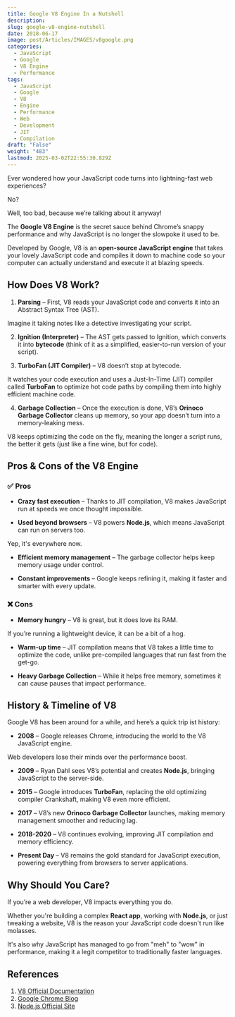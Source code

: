 ```yaml
---
title: Google V8 Engine In a Nutshell
description: 
slug: google-v8-engine-nutshell
date: 2018-06-17
image: post/Articles/IMAGES/v8google.png
categories:
  - JavaScript
  - Google
  - V8 Engine
  - Performance
tags:
  - JavaScript
  - Google
  - V8
  - Engine
  - Performance
  - Web
  - Development
  - JIT
  - Compilation
draft: "False"
weight: "483"
lastmod: 2025-03-02T22:55:30.829Z
---
```

<!-- 
# Google V8 Engine: How It Works, Pros and Cons, History & Timeline

## What the Heck is Google V8? -->

Ever wondered how your JavaScript code turns into lightning-fast web experiences?

No?

Well, too bad, because we’re talking about it anyway!

The **Google V8 Engine** is the secret sauce behind Chrome’s snappy performance and why JavaScript is no longer the slowpoke it used to be.

Developed by Google, V8 is an **open-source JavaScript engine** that takes your lovely JavaScript code and compiles it down to machine code so your computer can actually understand and execute it at blazing speeds.

## How Does V8 Work?

1. **Parsing** – First, V8 reads your JavaScript code and converts it into an Abstract Syntax Tree (AST).

Imagine it taking notes like a detective investigating your script.

2. **Ignition (Interpreter)** – The AST gets passed to Ignition, which converts it into **bytecode** (think of it as a simplified, easier-to-run version of your script).

3. **TurboFan (JIT Compiler)** – V8 doesn’t stop at bytecode.

It watches your code execution and uses a Just-In-Time (JIT) compiler called **TurboFan** to optimize hot code paths by compiling them into highly efficient machine code.

4. **Garbage Collection** – Once the execution is done, V8’s **Orinoco Garbage Collector** cleans up memory, so your app doesn’t turn into a memory-leaking mess.

V8 keeps optimizing the code on the fly, meaning the longer a script runs, the better it gets (just like a fine wine, but for code).

## Pros & Cons of the V8 Engine

### ✅ Pros

* **Crazy fast execution** – Thanks to JIT compilation, V8 makes JavaScript run at speeds we once thought impossible.

* **Used beyond browsers** – V8 powers **Node.js**, which means JavaScript can run on servers too.

Yep, it's everywhere now.

* **Efficient memory management** – The garbage collector helps keep memory usage under control.

* **Constant improvements** – Google keeps refining it, making it faster and smarter with every update.

### ❌ Cons

* **Memory hungry** – V8 is great, but it does love its RAM.

If you’re running a lightweight device, it can be a bit of a hog.

* **Warm-up time** – JIT compilation means that V8 takes a little time to optimize the code, unlike pre-compiled languages that run fast from the get-go.

* **Heavy Garbage Collection** – While it helps free memory, sometimes it can cause pauses that impact performance.

## History & Timeline of V8

Google V8 has been around for a while, and here’s a quick trip ist history:

* **2008** – Google releases Chrome, introducing the world to the V8 JavaScript engine.

Web developers lose their minds over the performance boost.

* **2009** – Ryan Dahl sees V8’s potential and creates **Node.js**, bringing JavaScript to the server-side.

* **2015** – Google introduces **TurboFan**, replacing the old optimizing compiler Crankshaft, making V8 even more efficient.

* **2017** – V8’s new **Orinoco Garbage Collector** launches, making memory management smoother and reducing lag.

* **2018-2020** – V8 continues evolving, improving JIT compilation and memory efficiency.

* **Present Day** – V8 remains the gold standard for JavaScript execution, powering everything from browsers to server applications.

## Why Should You Care?

If you’re a web developer, V8 impacts everything you do.

Whether you're building a complex **React app**, working with **Node.js**, or just tweaking a website, V8 is the reason your JavaScript code doesn't run like molasses.

It's also why JavaScript has managed to go from "meh" to "wow" in performance, making it a legit competitor to traditionally faster languages.

<!-- 
## Key Ideas

| Topic | Summary |
|---|---|
| What is V8?

| Google’s high-performance JavaScript engine |
| How it Works | Parses JS, converts to bytecode, optimizes via JIT, and manages memory |
| Pros | Fast, used in Node.js, efficient memory, constantly improving |
| Cons | High memory usage, JIT warm-up time, GC pauses |
| History | Launched in 2008 with Chrome, improved with TurboFan and Orinoco |
| Why It Matters | Powers modern web apps and makes JavaScript insanely fast |
-->

## References

1. [V8 Official Documentation](https://v8.dev/)
2. [Google Chrome Blog](https://blog.chromium.org/)
3. [Node.js Official Site](https://nodejs.org/)
